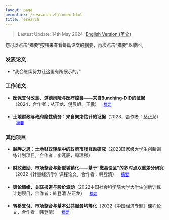 ```yaml
---
layout: page
permalink: /research-zh/index.html
title: research
---
```


> Lastest Update: 14th May 2024&nbsp;  [English Version (英文)](https://yapengf.com/research/)



您可以点击“摘要”按钮来查看每篇论文的摘要，再次点击“摘要”以收回。

### 发表论文

- “我会继续努力让这里有所展示的。”
  
### 工作论文

<ul>
  <li>
    <span><strong>医保支付改革、道德风险与医疗控费——来自Bunching-DID的证据</strong>（2024，合作者：丛正龙、倪晨旭、王震）</span>
    <button class="toggle-abstract" onclick="toggleAbstract('abstract1')">摘要</button>
    <div id="abstract1" class="abstract-content">
      <p>本文旨在评估医保支付方式改革特别是DRG/DIP支付模式对于医疗费用控制和医疗质量提升的影响，通过前沿的Bunching-DID方法识别医保“起付线”对患者就诊行为的扭曲效应（道德风险），发现“起付线”的设置使得大约8%的就诊费用被调整至起付线以上，人均年度医疗费用平均提高28.8%。在考虑“起付线”诱导患者道德风险的情况下，DRG/DIP改革在降低医疗费用和提高医疗质量方面的效果有限，“起付线”附近的患者自付费用不降反升，而医院存在“推诿”重症病人的倾向，政策效应在地区、医院特点、患者特征等方面存在异质性。此外，DIP相比DRG能有效降低患者道德风险、缓解医院控费预期。本文在针对评估医疗提质控费的政策工具方面具有一定启示作用，如何精准识别或者避免道德风险问题，或将成为之后政策评估尤其是健康经济学中的重点与难点。</p>
    </div>
  </li>
  <li>
    <span><strong>土地财政与政府隐性债务：来自聚束估计的证据</strong>（2023，合作者：丛正龙）</span>
    <button class="toggle-abstract" onclick="toggleAbstract('abstract2')">摘要</button>
    <div id="abstract2" class="abstract-content">
      <p>稳妥处置地方政府隐性债务问题是未来政府工作的重点和难点，文章基于聚束估计方法，利用工业用地出让最低价标准政策对土地交易市场的冲击，识别地方土地出让行为对政府隐性债务的影响。研究发现，《全国工业用地出让最低价标准》的实施使得土地成交单价出现了显著的聚束效应，平均有11.09%的地块成交单价受《标准》影响而调整至最低价标准右侧；地方政府工业用地出让总价款受政策影响，相较于反事实分布平均增加了7.96%，地方政府综合土地出让总收入受政策影响，相较于反事实分布平均降低了1.5%，地方政府隐性债务受政策影响，相较于反事实分布平均增加了14.1%。Wald估计结果显示，地方工业用地出让价款每增加1%，地方政府隐性债务规模将增加1.768%，综合土地出让价款每增加1%，地方政府隐性债务规模将减少9.502%，意味着地方政府工业用地收入对于政府隐性债务具有正向效应，而地方政府综合土地出让收入对于政府隐性债务具有负向的挤出效应。研究结果为防范化解地方政府债务风险、实现高质量发展提供了创新路径和理论证据。</p>
    </div>
  </li>
</ul>

### 其他项目

- **越畔之思：土地财政转型中的政府市场互动研究**（2023国家级大学生创新训练计划项目，合作者：李芃辰，周理郡）
  
<ul>
  <li>
    <span><strong>财政激励、市场整合与新型城镇化——基于“撤县设区”的多时点双重差分研究</strong>（2022《计量经济学》课程论文，合作者：韩登清）</span>
    <button class="toggle-abstract" onclick="toggleAbstract('abstract3')">摘要</button>
    <div id="abstract3" class="abstract-content">
      <p>撤县设区”是地方政府在行政主导型城镇化发展过程中的重要方式，利用2009年至2019年全国260个城市的统计数据，构建基于“以人为本、四化同步、城乡统筹、生态文明、基础设施”本质要求的新型城镇化评价体系，借助“撤县设区”政策的准自然实验，研究财政激励、市场整合对新型城镇化发展的影响。研究发现：实行“撤县设区”能够整合市域要素市场，显著提高区县基本公共服务水平，推动以人为核心的新型城镇化发展；实行“撤县设区”能够缓解资本的极化效应，促进生产要素向区县扩散，从而促进新型城镇化发展，弥补市场主导型城镇化过程中的不足；但“撤县设区”会对城乡统筹和生态文明产生不同程度的负面影响。</p>
    </div>
  </li>
    <li>
    <span><strong>舆论情绪、关联报道与股价波动</strong>（2022中国社会科学院大学大学生创新训练计划项目，合作者：韩登清 丛正龙）</span>
    <button class="toggle-abstract" onclick="toggleAbstract('abstract4')">摘要</button>
    <div id="abstract4" class="abstract-content">
      <p>随着互联网媒体的快速发展，间接的关联报道对于市场舆情也产生越来越重要的影响。为研究媒体关联报道对股价波动的非线性效应，通过嵌入关联信息结构提出改进的文本信息抽取模块，用以获取关联报道与股票间的关联度。利用A股上市公司的交易数据研究舆情、媒体报道关联度与股价波动间的影响，结果表明：（1）相比正向舆论情绪，负向舆论情绪对股价影响更强烈；（2）报道关联度存在单个门限效应，报道关联度较低时，正向舆论情绪对股价影响更强烈，滞后新闻的影响几乎为0；（3）媒体关联报道对于股价的影响具有时效性；（4）媒体关联报道对于股价的影响随公司规模增大而逐渐增强。</p>
    </div>
  </li>
  <li>
    <span><strong>转移支付、市场整合与基本公共服务均等化</strong>（2022《中国经济专题》课程论文，合作者：韩登清）</span>
    <button class="toggle-abstract" onclick="toggleAbstract('abstract5')">摘要</button>
    <div id="abstract5" class="abstract-content">
      <p>分权体制下产生的市场分割导致各地重复建设严重，不利于基本公共服务均等化目标的实现，本文认为通过调整政府间转移支付，能够促进政府市场资源整合，进而提高基本公共服务均等化水平。实证结果表明：基本公共服务的供给在全国范围内存在集聚效应；统一大市场建设对基本公共服务均等化具有复杂的非线性作用，并且对东部地区和西部地区表现为正向效应，对中部地区则表现为负向效应；给予中部地区政府更多自主性有利于当地经济发展和公共服务均等化水平的提高。</p>
    </div>
  </li>
  <!-- 添加更多论文条目 -->
</ul>

<script>
  function toggleAbstract(id) {
    var abstract = document.getElementById(id);
    if (abstract.style.display === "none" || abstract.style.display === "") {
      abstract.style.display = "block";
    } else {
      abstract.style.display = "none";
    }
  }
</script>

<style>
  .abstract-content {
    display: none;
    margin-top: 10px;
    font-size: 0.9em; /* 调整摘要内容的字体大小 */
  }
  .toggle-abstract {
    cursor: pointer;
    color: blue;
    background: none;
    border: none;
    padding: 0;
    text-decoration: underline;
    margin-left: 10px;
    font-size: 0.9em; /* 调整“摘要”按钮的字体大小 */
  }
  li {
    margin-bottom: 20px;
  }
</style>